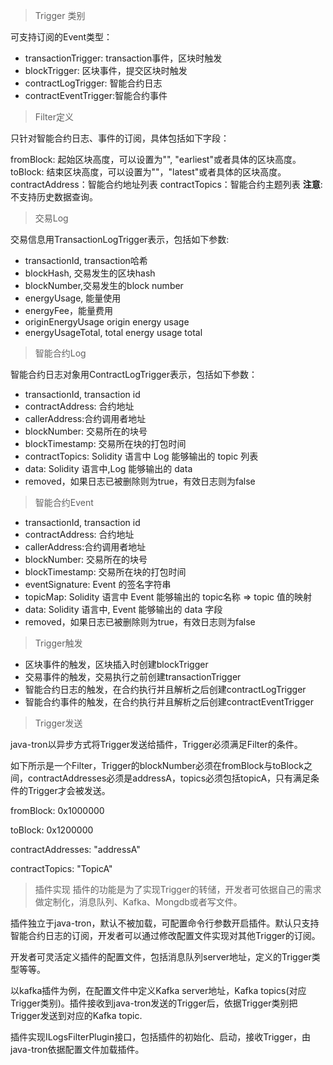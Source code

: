 

> Trigger 类别

可支持订阅的Event类型：

 - transactionTrigger:  transaction事件，区块时触发
 - blockTrigger: 区块事件，提交区块时触发
 - contractLogTrigger: 智能合约日志
 - contractEventTrigger:智能合约事件


> Filter定义

只针对智能合约日志、事件的订阅，具体包括如下字段：

fromBlock: 起始区块高度，可以设置为"", "earliest"或者具体的区块高度。
toBlock: 结束区块高度，可以设置为""，"latest"或者具体的区块高度。
contractAddress：智能合约地址列表
contractTopics：智能合约主题列表
**注意**: 不支持历史数据查询。


> 交易Log

交易信息用TransactionLogTrigger表示，包括如下参数:

 - transactionId, transaction哈希 
 - blockHash, 交易发生的区块hash 
 - blockNumber,交易发生的block number 
 - energyUsage, 能量使用 
 - energyFee，能量费用 
 - originEnergyUsage origin energy usage 
 - energyUsageTotal, total energy usage total


> 智能合约Log

智能合约日志对象用ContractLogTrigger表示，包括如下参数：

 - transactionId, transaction id 
 - contractAddress:  合约地址 
 - callerAddress:合约调用者地址 
 - blockNumber: 交易所在的块号 
 - blockTimestamp: 交易所在块的打包时间
 - contractTopics: Solidity 语言中 Log 能够输出的 topic 列表 
 - data: Solidity 语言中,Log 能够输出的 data
 - removed，如果日志已被删除则为true，有效日志则为false


> 智能合约Event

 - transactionId, transaction id 
 - contractAddress:  合约地址 
 - callerAddress:合约调用者地址 
 - blockNumber: 交易所在的块号 
 - blockTimestamp: 交易所在块的打包时间
 - eventSignature: Event 的签名字符串
 - topicMap: Solidity 语言中 Event 能够输出的 topic名称 => topic 值的映射
 - data: Solidity 语言中, Event 能够输出的 data 字段
 - removed，如果日志已被删除则为true，有效日志则为false


> Trigger触发

 - 区块事件的触发，区块插入时创建blockTrigger
 - 交易事件的触发，交易执行之前创建transactionTrigger
 - 智能合约日志的触发，在合约执行并且解析之后创建contractLogTrigger
 - 智能合约事件的触发，在合约执行并且解析之后创建contractEventTrigger


> Trigger发送

java-tron以异步方式将Trigger发送给插件，Trigger必须满足Filter的条件。

如下所示是一个Filter，Trigger的blockNumber必须在fromBlock与toBlock之间，contractAddresses必须是addressA，topics必须包括topicA，只有满足条件的Trigger才会被发送。

fromBlock: 0x1000000

toBlock: 0x1200000

contractAddresses: "addressA"

contractTopics: "TopicA"

> 插件实现
插件的功能是为了实现Trigger的转储，开发者可依据自己的需求做定制化，消息队列、Kafka、Mongdb或者写文件。

插件独立于java-tron，默认不被加载，可配置命令行参数开启插件。默认只支持智能合约日志的订阅，开发者可以通过修改配置文件实现对其他Trigger的订阅。

开发者可灵活定义插件的配置文件，包括消息队列server地址，定义的Trigger类型等等。

以kafka插件为例，在配置文件中定义Kafka server地址，Kafka topics(对应Trigger类别)。插件接收到java-tron发送的Trigger后，依据Trigger类别把Trigger发送到对应的Kafka topic.

插件实现ILogsFilterPlugin接口，包括插件的初始化、启动，接收Trigger，由java-tron依据配置文件加载插件。
